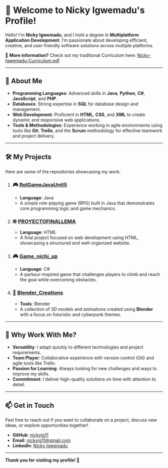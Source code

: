 # 👋 Welcome to Nicky Igwemadu's Profile!

Hello! I'm **Nicky Igwemadu**, and I hold a degree in **Multiplatform Application Development**. I’m passionate about developing efficient, creative, and user-friendly software solutions across multiple platforms.

📄 **More information?** Check out my traditional Curriculum here: [Nicky-Igwemadu-Curriculum.pdf](./Nicky-Igwemadu-Curriculum.pdf)

---

## 🚀 **About Me**
- **Programming Languages**: Advanced skills in **Java**, **Python**, **C#**, **JavaScript**, and **PHP**.
- **Databases**: Strong expertise in **SQL** for database design and management.
- **Web Development**: Proficient in **HTML**, **CSS**, and **XML** to create dynamic and responsive web applications.
- **Tools & Methodologies**: Experience working in agile environments using tools like **Git**, **Trello**, and the **Scrum** methodology for effective teamwork and project delivery.

---

## 🛠️ **My Projects**
Here are some of the repositories showcasing my work:

1. ### 🎮 [**RolGameJavaUnit5**](https://github.com/Nickyig11/RolGameJavaUnit5)
   - **Language**: Java  
   - A simple role-playing game (RPG) built in Java that demonstrates core programming logic and game mechanics.

2. ### 🌐 [**PROYECTOFINALLEMA**](https://github.com/Nickyig11/PROYECTOFINALLEMA)
   - **Language**: HTML  
   - A final project focused on web development using HTML, showcasing a structured and well-organized website.

3. ### 🎮 [**Game_nichi_up**](https://github.com/Nickyig11/Game_nichi_up)
   - **Language**: C#  
   - A parkour-inspired game that challenges players to climb and reach the goal while overcoming obstacles.

4. ### 🧩 [**Blender_Creations**](https://github.com/Nickyig11/Blender_Creations)
   - **Tools**: Blender  
   - A collection of 3D models and animations created using **Blender** with a focus on futuristic and cyberpunk themes.

---

## 🌟 **Why Work With Me?**
- **Versatility**: I adapt quickly to different technologies and project requirements.
- **Team Player**: Collaborative experience with version control (Git) and agile tools like Trello.
- **Passion for Learning**: Always looking for new challenges and ways to improve my skills.
- **Commitment**: I deliver high-quality solutions on time with attention to detail.

---

## 📫 **Get in Touch**
Feel free to reach out if you want to collaborate on a project, discuss new ideas, or explore opportunities together!  
- **GitHub**: [nickyig11](https://github.com/Nickyig11)  
- **Email**: [nickyig11@gmail.com](mailto:nickyig11@gmail.com)  
- **LinkedIn**: [Nicky Igwemadu](https://www.linkedin.com/in/nicky-igwemadu-06a091335?utm_source=share&utm_campaign=share_via&utm_content=profile&utm_medium=ios_app)

---

**Thank you for visiting my profile! 🚀**
